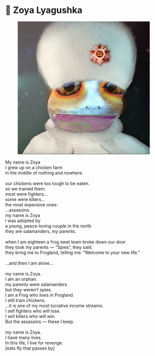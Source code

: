 # 🐔 Zoya Lyagushka

<figure><img src="../../../.gitbook/assets/Zoya Lyagushka.png" alt=""><figcaption></figcaption></figure>
My name is Zoya<br>
I grew up on a chicken farm<br>
in the middle of nothing and nowhere.<br>
<br>
our chickens were too tough to be eaten.<br>
so we trained them.<br>
most were fighters…<br>
some were killers…<br>
the most expensive ones: <br>
…assassins.
<br>
my name is Zoya<br>
I was adopted by<br>
a young, peace-loving couple in the north <br>
they are salamanders, my parents.<br>
<br>
when I am eighteen a frog swat team broke down our door<br>
they took my parents — “Spies”, they said.<br>
they bring me to Frogland, telling me: “Welcome to your new life.”<br>
<br>
…and then I am alone…<br>
<br>
my name is Zoya.<br>
I am an orphan.<br>
my parents were salamanders<br>
but they weren’t spies.<br>
I am a Frog who lives in Frogland.<br>
I still train chickens.<br>
…it is one of my most lucrative income streams.<br>
I sell fighters who will lose.<br>
I sell killers who will win.<br>
But the assassins — these I keep.<br>
<br>
my name is Zoya.<br>
I have many lives.<br>
In this life, I live for revenge.<br>
[eats fly that passes by]

